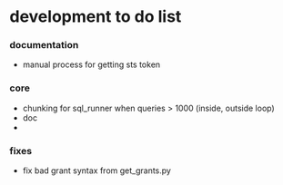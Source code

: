 # development to do list


### documentation
- manual process for getting sts token 



### core
- chunking for sql_runner when queries > 1000 (inside, outside loop)
- doc
- 

### fixes
- fix bad grant syntax from get_grants.py